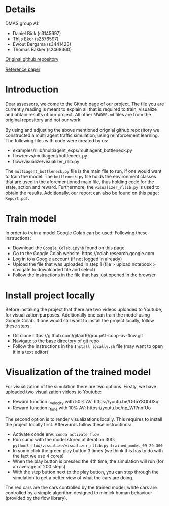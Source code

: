 # Details

DMAS group A1:
<ul>
  <li>Daniel Bick (s3145697)</li>
  <li>Thijs Eker (s2576597)</li>
  <li>Ewout Bergsma (s3441423)</li>
  <li>Thomas Bakker (s2468360)</li>  
</ul>

[Original github repository](https://github.com/flow-project/flow)

[Reference paper](https://arxiv.org/abs/1710.05465)

# Introduction

Dear assessors, welcome to the Github page of our project. The file you are currently reading is meant to explain all that is required to train, visualize and obtain results of our project. All other <code>README.md</code> files are from the original repository and not our work.

By using and adjusting the above mentioned orignial github repository we constructed a multi agent traffic simulation, using reinforcement learning. The following files with code were created by us:
<ul>
  <li>examples/rllib/multiagent_exps/multiagent_bottleneck.py</li>
  <li>flow/envs/multiagent/bottleneck.py</li>
  <li>flow/visualize/visualizer_rllib.py</li>
</ul>
The <code>multiagent_bottleneck.py</code> file is the main file to run, if one would want to train the model. The <code>bottleneck.py</code> file holds the environment classes that are used in the aforementioned main file, thus holding code for the state, action and reward. Furthermore, the <code>visualizer_rllib.py</code> is used to obtain the results. Additionally, our report can also be found on this page: <code>Report.pdf</code>.

# Train model
In order to train a model Google Colab can be used. Following these instructions:
<ul>
    <li>Download the <code>Google_Colab.ipynb</code> found on this page</li>
    <li>Go to the Google Colab website: https://colab.research.google.com</li>
    <li>Log in to a Google account (if not logged in already)</li>
    <li>Upload the file that was uploaded in step 1 (file > upload notebook > navigate to downloaded file and select)</li>
    <li>Follow the instructions in the file that has just opened in the browser</li>
</ul>

# Install project locally

Before installing the project that there are two videos uploaded to Youtube, for visualization purposes. Additionally one can train the model using Google Colab. If one would still want to install the project locally, follow these steps:
<ul>
  <li>Git clone https://github.com/gitaar9/groupA1-coop-av-flow.git</li>
  <li>Navigate to the base directory of git repo</li>
  <li>Follow the instructions in the <code>Install_locally.sh</code> file (may want to open it in a text editor)
</ul>

# Visualization of the trained model

For visualization of the simulation there are two options. Firstly, we have uploaded two visualization videos to Youtube:
<ul>
  <li>Reward function r<sub>velocity</sub> with 50% AV: https://youtu.be/O65Y8ObD3qI</li>
  <li>Reward function r<sub>time</sub> with 10% AV: https://youtu.be/np_Wf7nnfUo</li>
</ul>

The second option is to render visualizations locally. This requires to install the project locally first. Afterwards follow these instructions:

<ul>
  <li>Activate conde env: <code>conda activate flow</code></li>
  <li>
    Run sumo with the model stored at iteration 300:<br>
    <code>python3 flow/visualize/visualizer_rllib.py trained_model_09-29 300</code>
  </li>
  <li>In sumo click the green play button 3 times (we think this has to do with the fact we use 4 cores)</li>
  <li>When the play button is pressed the 4th time, the simulation will run (for an average of 200 steps)</li>
  <li>With the step button next to the play button, you can step through the simulation to get a better view of what the cars are doing.</li>
</ul>

The red cars are the cars controlled by the trained model, white cars are controlled by a simple algorithm designed to mimick human behaviour (provided by the flow library).
